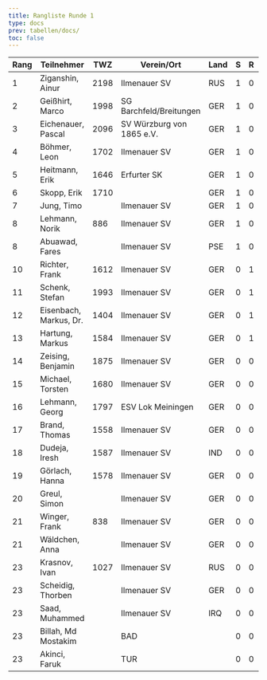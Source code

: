 ```yaml
---
title: Rangliste Runde 1
type: docs
prev: tabellen/docs/
toc: false
---
```


| Rang | Teilnehmer            | TWZ    | Verein/Ort                   | Land  | S | R | V | Punkte | BH  | SB  | ARO  | WIN |
|------|-----------------------|--------|------------------------------|-------|---|---|---|--------|-----|-----|------|-----|
| 1    | Ziganshin, Ainur      | 2198   | Ilmenauer SV                 | RUS   | 1 | 0 | 0 | 1.0    | 0.0 | 0.00| 1875 | 1   |
| 2    | Geißhirt, Marco       | 1998   | SG Barchfeld/Breitungen      | GER   | 1 | 0 | 0 | 1.0    | 0.0 | 0.00| 1797 | 1   |
| 3    | Eichenauer, Pascal    | 2096   | SV Würzburg von 1865 e.V.    | GER   | 1 | 0 | 0 | 1.0    | 0.0 | 0.00| 1680 | 1   |
| 4    | Böhmer, Leon          | 1702   | Ilmenauer SV                 | GER   | 1 | 0 | 0 | 1.0    | 0.0 | 0.00| 1587 | 1   |
| 5    | Heitmann, Erik        | 1646   | Erfurter SK                  | GER   | 1 | 0 | 0 | 1.0    | 0.0 | 0.00| 1578 | 1   |
| 6    | Skopp, Erik           | 1710   |                              | GER   | 1 | 0 | 0 | 1.0    | 0.0 | 0.00| 1558 | 1   |
| 7    | Jung, Timo            |        | Ilmenauer SV                 | GER   | 1 | 0 | 0 | 1.0    | 0.0 | 0.00| 838  | 1   |
| 8    | Lehmann, Norik        | 886    | Ilmenauer SV                 | GER   | 1 | 0 | 0 | 1.0    | 0.0 | 0.00| 800  | 1   |
| 8    | Abuawad, Fares        |        | Ilmenauer SV                 | PSE   | 1 | 0 | 0 | 1.0    | 0.0 | 0.00| 800  | 1   |
| 10   | Richter, Frank        | 1612   | Ilmenauer SV                 | GER   | 0 | 1 | 0 | 0.5    | 0.5 | 0.25| 1993 | 0   |
| 11   | Schenk, Stefan        | 1993   | Ilmenauer SV                 | GER   | 0 | 1 | 0 | 0.5    | 0.5 | 0.25| 1612 | 0   |
| 12   | Eisenbach, Markus, Dr.| 1404   | Ilmenauer SV                 | GER   | 0 | 1 | 0 | 0.5    | 0.5 | 0.25| 1584 | 0   |
| 13   | Hartung, Markus       | 1584   | Ilmenauer SV                 | GER   | 0 | 1 | 0 | 0.5    | 0.5 | 0.25| 1404 | 0   |
| 14   | Zeising, Benjamin     | 1875   | Ilmenauer SV                 | GER   | 0 | 0 | 1 | 0.0    | 1.0 | 0.00| 2198 | 0   |
| 15   | Michael, Torsten      | 1680   | Ilmenauer SV                 | GER   | 0 | 0 | 1 | 0.0    | 1.0 | 0.00| 2096 | 0   |
| 16   | Lehmann, Georg        | 1797   | ESV Lok Meiningen            | GER   | 0 | 0 | 1 | 0.0    | 1.0 | 0.00| 1998 | 0   |
| 17   | Brand, Thomas         | 1558   | Ilmenauer SV                 | GER   | 0 | 0 | 1 | 0.0    | 1.0 | 0.00| 1710 | 0   |
| 18   | Dudeja, Iresh         | 1587   | Ilmenauer SV                 | IND   | 0 | 0 | 1 | 0.0    | 1.0 | 0.00| 1702 | 0   |
| 19   | Görlach, Hanna        | 1578   | Ilmenauer SV                 | GER   | 0 | 0 | 1 | 0.0    | 1.0 | 0.00| 1646 | 0   |
| 20   | Greul, Simon          |        | Ilmenauer SV                 | GER   | 0 | 0 | 1 | 0.0    | 1.0 | 0.00| 886  | 0   |
| 21   | Winger, Frank         | 838    | Ilmenauer SV                 | GER   | 0 | 0 | 1 | 0.0    | 1.0 | 0.00| 800  | 0   |
| 21   | Wäldchen, Anna        |        | Ilmenauer SV                 | GER   | 0 | 0 | 1 | 0.0    | 1.0 | 0.00| 800  | 0   |
| 23   | Krasnov, Ivan         | 1027   | Ilmenauer SV                 | RUS   | 0 | 0 | 0 | 0.0    | 1.0 | 0.00| 0    | 0   |
| 23   | Scheidig, Thorben     |        | Ilmenauer SV                 | GER   | 0 | 0 | 0 | 0.0    | 1.0 | 0.00| 0    | 0   |
| 23   | Saad, Muhammed        |        | Ilmenauer SV                 | IRQ   | 0 | 0 | 0 | 0.0    | 1.0 | 0.00| 0    | 0   |
| 23   | Billah, Md Mostakim   |        | BAD                          |       | 0 | 0 | 0 | 0.0    | 1.0 | 0.00| 0    | 0   |
| 23   | Akinci, Faruk         |        | TUR                          |       | 0 | 0 | 0 | 0.0    | 1.0 | 0.00| 0    | 0   |